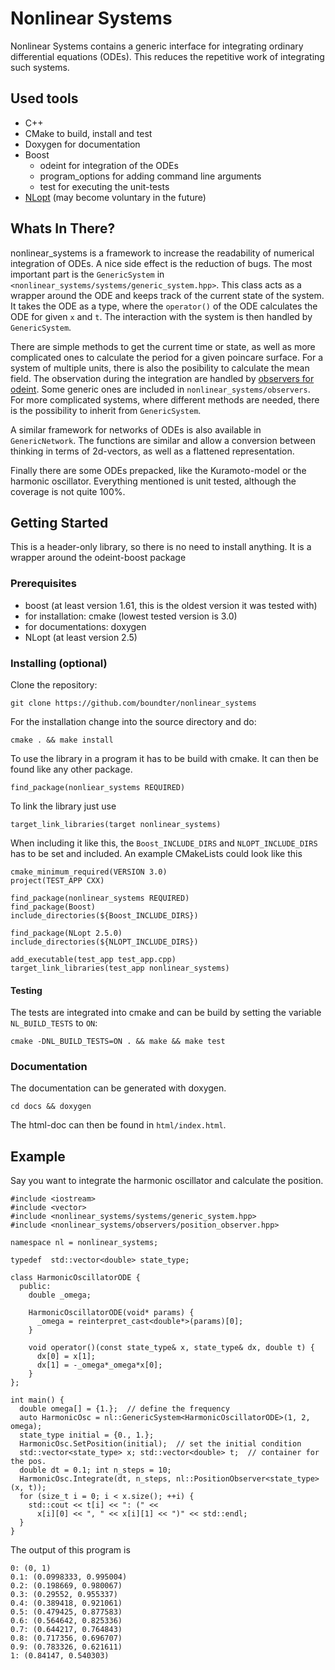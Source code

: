 # Nonlinear Systems

Nonlinear Systems contains a generic interface for integrating ordinary differential equations (ODEs). This reduces the repetitive work of integrating such systems.

## Used tools
- C++
- CMake to build, install and test
- Doxygen for documentation
- Boost
  - odeint for integration of the ODEs
  - program_options for adding command line arguments
  - test for executing the unit-tests
- [NLopt](https://github.com/stevengj/nlopt) (may become voluntary in the future)

## Whats In There?

nonlinear_systems is a framework to increase the readability of numerical integration of ODEs. A nice side effect is the reduction of bugs. The most important part is the ```GenericSystem``` in ```<nonlinear_systems/systems/generic_system.hpp>```. This class acts as a wrapper around the ODE and keeps track of the current state of the system. It takes the ODE as a type, where the ```operator()``` of the ODE calculates the ODE for given ```x``` and ```t```. The interaction with the system is then handled by ```GenericSystem```.

There are simple methods to get the current time or state, as well as more complicated ones to calculate the period for a given poincare surface. For a system of multiple units, there is also the posibility to calculate the mean field. The observation during the integration are handled by [observers for odeint](https://www.boost.org/doc/libs/1_66_0/libs/numeric/odeint/doc/html/boost_numeric_odeint/getting_started/short_example.html). Some generic ones are included in ```nonlinear_systems/observers```. For more complicated systems, where different methods are needed, there is the possibility to inherit from ```GenericSystem```.

A similar framework for networks of ODEs is also available in ```GenericNetwork```. The functions are similar and allow a conversion between thinking in terms of 2d-vectors, as well as a flattened representation.

Finally there are some ODEs prepacked, like the Kuramoto-model or the harmonic oscillator. Everything mentioned is unit tested, although the coverage is not quite 100%.

## Getting Started
This is a header-only library, so there is no need to install anything. It is a wrapper around the odeint-boost package

### Prerequisites
- boost (at least version 1.61, this is the oldest version it was tested with)
- for installation: cmake (lowest tested version is 3.0)
- for documentations: doxygen
- NLopt (at least version 2.5)

### Installing (optional)

Clone the repository:
```
git clone https://github.com/boundter/nonlinear_systems
```
For the installation change into the source directory and do:
```
cmake . && make install
```

To use the library in a program it has to be build with cmake. It can then be found like any other package.
```
find_package(nonliear_systems REQUIRED)
```
To link the library just use
```
target_link_libraries(target nonlinear_systems)
```
When including it like this, the ```Boost_INCLUDE_DIRS``` and ```NLOPT_INCLUDE_DIRS``` has to be set and included. An example CMakeLists could look like this
```
cmake_minimum_required(VERSION 3.0)
project(TEST_APP CXX)

find_package(nonlinear_systems REQUIRED)
find_package(Boost)
include_directories(${Boost_INCLUDE_DIRS})

find_package(NLopt 2.5.0)
include_directories(${NLOPT_INCLUDE_DIRS})

add_executable(test_app test_app.cpp)
target_link_libraries(test_app nonlinear_systems)
```


#### Testing

The tests are integrated into cmake and can be build by setting the variable `NL_BUILD_TESTS` to `ON`:
```
cmake -DNL_BUILD_TESTS=ON . && make && make test
```

### Documentation

The documentation can be generated with doxygen.
```
cd docs && doxygen
```

The html-doc can then be found in ``` html/index.html ```.

## Example
Say you want to integrate the harmonic oscillator and calculate the position.
```
#include <iostream>
#include <vector>
#include <nonlinear_systems/systems/generic_system.hpp>
#include <nonlinear_systems/observers/position_observer.hpp>

namespace nl = nonlinear_systems;

typedef  std::vector<double> state_type;

class HarmonicOscillatorODE {
  public:
    double _omega;

    HarmonicOscillatorODE(void* params) {
      _omega = reinterpret_cast<double*>(params)[0];
    }

    void operator()(const state_type& x, state_type& dx, double t) {
      dx[0] = x[1];
      dx[1] = -_omega*_omega*x[0];
    }
};

int main() {
  double omega[] = {1.};  // define the frequency
  auto HarmonicOsc = nl::GenericSystem<HarmonicOscillatorODE>(1, 2, omega);
  state_type initial = {0., 1.};
  HarmonicOsc.SetPosition(initial);  // set the initial condition
  std::vector<state_type> x; std::vector<double> t;  // container for the pos.
  double dt = 0.1; int n_steps = 10;
  HarmonicOsc.Integrate(dt, n_steps, nl::PositionObserver<state_type>(x, t));
  for (size_t i = 0; i < x.size(); ++i) {
    std::cout << t[i] << ": (" <<
      x[i][0] << ", " << x[i][1] << ")" << std::endl;
  }
}
```
The output of this program is
```
0: (0, 1)
0.1: (0.0998333, 0.995004)
0.2: (0.198669, 0.980067)
0.3: (0.29552, 0.955337)
0.4: (0.389418, 0.921061)
0.5: (0.479425, 0.877583)
0.6: (0.564642, 0.825336)
0.7: (0.644217, 0.764843)
0.8: (0.717356, 0.696707)
0.9: (0.783326, 0.621611)
1: (0.84147, 0.540303)
```

